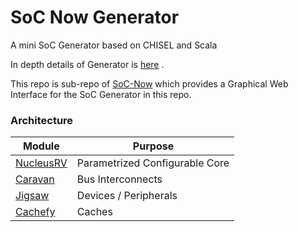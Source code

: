 # SoC Now Generator
A mini SoC Generator based on CHISEL and Scala

In depth details of Generator is [here](https://github.com/merledu/SoC-Now-Generator/blob/main/overview.md) .

This repo is sub-repo of [SoC-Now](https://github.com/merledu/SoC-Now) which provides a Graphical Web Interface for the SoC Generator in this repo.

### Architecture
| Module  | Purpose |
| ------------- | ------------- |
| [NucleusRV](https://github.com/merledu/caravan)  | Parametrized Configurable Core  |
| [Caravan](https://github.com/merledu/caravan)  | Bus Interconnects  |
| [Jigsaw](https://github.com/merledu/jigsaw)  | Devices / Peripherals  |
| [Cachefy](https://github.com/merledu/cachefy)  | Caches  |

